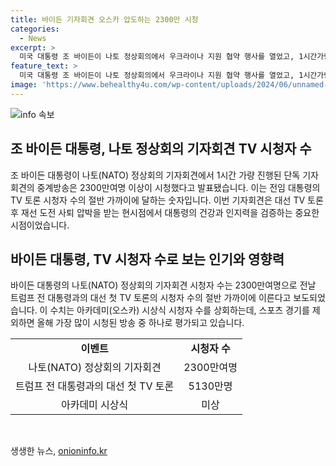 ```yaml
---
title: 바이든 기자회견 오스카 압도하는 2300만 시청
categories:
  - News
excerpt: >
  미국 대통령 조 바이든이 나토 정상회의에서 우크라이나 지원 협약 행사를 열었고, 1시간가량 진행된 기자회견이 2300만여명에 이른 시청자 수를 기록했다. 이는 전 대통령과의 TV 토론 시청자 수의 절반에 해당하며, 오랜만에 나온 대본 없는 기자회견은 그의 건강과 인지력을 검증하는 중요한 이슈로 주목받았다. 이번 기자회견은 올해 가장 많이 시청된 방송 중 하나로 손꼽히며, 바이든 대통령의 활동이 더욱 관심을 끌고 있다.
feature_text: >
  미국 대통령 조 바이든이 나토 정상회의에서 우크라이나 지원 협약 행사를 열었고, 1시간가량 진행된 기자회견이 2300만여명에 이른 시청자 수를 기록했다. 이는 전 대통령과의 TV 토론 시청자 수의 절반에 해당하며, 오랜만에 나온 대본 없는 기자회견은 그의 건강과 인지력을 검증하는 중요한 이슈로 주목받았다. 이번 기자회견은 올해 가장 많이 시청된 방송 중 하나로 손꼽히며, 바이든 대통령의 활동이 더욱 관심을 끌고 있다.
image: 'https://www.behealthy4u.com/wp-content/uploads/2024/06/unnamed-file.png'
---
```


<p><img src="https://www.behealthy4u.com/wp-content/uploads/2024/06/unnamed-file.png" alt="info 속보" /></p>

<h2 data-ke-size="size26">조 바이든 대통령, 나토 정상회의 기자회견 TV 시청자 수</h2>

<p data-ke-size="size16">조 바이든 대통령이 나토(NATO) 정상회의 기자회견에서 1시간 가량 진행된 단독 기자회견의 중계방송은 2300만여명 이상이 시청했다고 발표됐습니다. 이는 전임 대통령의 TV 토론 시청자 수의 절반 가까이에 달하는 숫자입니다. 이번 기자회견은 대선 TV 토론 후 재선 도전 사퇴 압박을 받는 현시점에서 대통령의 건강과 인지력을 검증하는 중요한 시점이었습니다.</p>

<h2 data-ke-size="size26">바이든 대통령, TV 시청자 수로 보는 인기와 영향력</h2>

<p data-ke-size="size16">바이든 대통령의 나토(NATO) 정상회의 기자회견 시청자 수는 2300만여명으로 전날 트럼프 전 대통령과의 대선 첫 TV 토론의 시청자 수의 절반 가까이에 이른다고 보도되었습니다. 이 수치는 아카데미(오스카) 시상식 시청자 수를 상회하는데, 스포츠 경기를 제외하면 올해 가장 많이 시청된 방송 중 하나로 평가되고 있습니다.</p>

<table>
  <tr>
    <td style="text-align: center; height: 17px;"><b>이벤트</b></td>
    <td style="text-align: center; height: 17px;"><b>시청자 수</b></td>
  </tr>
  <tr>
    <td style="text-align: center; height: 17px;">나토(NATO) 정상회의 기자회견</td>
    <td style="text-align: center; height: 17px;">2300만여명</td>
  </tr>
  <tr>
    <td style="text-align: center; height: 17px;">트럼프 전 대통령과의 대선 첫 TV 토론</td>
    <td style="text-align: center; height: 17px;">5130만명</td>
  </tr>
  <tr>
    <td style="text-align: center; height: 17px;">아카데미 시상식</td>
    <td style="text-align: center; height: 17px;">미상</td>
  </tr>
</table>

<p data-ke-size="size16">&nbsp;</p>
생생한 뉴스, <a href="https://onioninfo.kr" rel="dofollow">onioninfo.kr</a>



